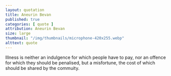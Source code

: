 ```yaml
---
layout: quotation
title: Aneurin Bevan
published: true
categories: [ quote ]
attribution: Aneurin Bevan
size: large
thumbnail: "/img/thumbnails/microphone-420x255.webp"
alttext: quote
---
```


Illness is neither an indulgence for which people have to pay, 
nor an offence for which they should be penalised, but a 
misfortune, the cost of which should be shared by the commuity.
